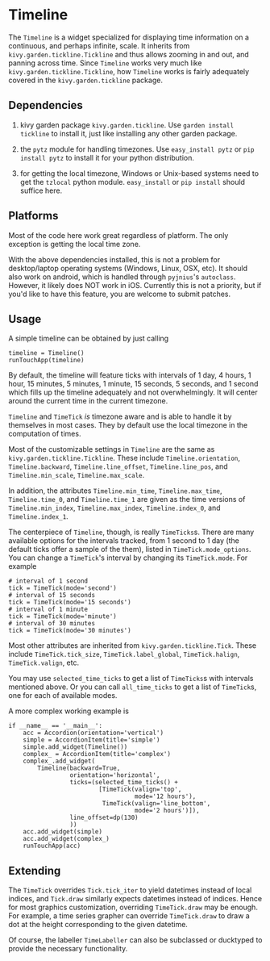 Timeline
========

The `Timeline` is a widget specialized for displaying time
information on a continuous, and perhaps infinite, scale. 
It inherits from `kivy.garden.tickline.Tickline` and thus allows
zooming in and out, and panning across time. Since `Timeline` works very
much like `kivy.garden.tickline.Tickline`, how 
`Timeline` works is fairly adequately covered 
in the `kivy.garden.tickline` package. 

Dependencies
------------

1. kivy garden package `kivy.garden.tickline`. Use 
    ``garden install tickline`` to install it, just like installing any
    other garden package.

2. the ``pytz`` module for handling timezones. Use ``easy_install pytz`` or
    ``pip install pytz`` to install it for your python distribution.
    
3. for getting the local timezone, Windows or Unix-based systems need to get
   the ``tzlocal`` python module. ``easy_install`` or ``pip install`` should
   suffice here. 

Platforms
---------

Most of the code here work great regardless of platform. The only exception is
getting the local time zone.

With the above dependencies installed, this is not a problem for
desktop/laptop operating systems (Windows, Linux, OSX, etc). It should also
work on android, which is handled through ``pyjnius``'s ``autoclass``. 
However, it likely does NOT work in iOS. Currently
this is not a priority, but if you'd like to have this feature, you are welcome
to submit patches. 

Usage
------

A simple timeline can be obtained by just calling

    timeline = Timeline()
    runTouchApp(timeline)
    
By default, the timeline will feature ticks with intervals of
 1 day, 4 hours, 1 hour, 15 minutes, 5 minutes, 1 minute, 15 seconds,
5 seconds, and 1 second which fills up the timeline adequately and not
overwhelmingly. It will center around the current time in the current timezone.

`Timeline` and `TimeTick` *is* timezone aware and is able to 
handle it by themselves in most cases. They by default use the local timezone
in the computation of times. 

Most of the customizable settings in `Timeline` are the same as
`kivy.garden.tickline.Tickline`. These include 
`Timeline.orientation`, `Timeline.backward`, 
`Timeline.line_offset`, `Timeline.line_pos`, and
`Timeline.min_scale`, `Timeline.max_scale`. 

In addition, the attributes `Timeline.min_time`, `Timeline.max_time`,
`Timeline.time_0`, and `Timeline.time_1` are given as the time
versions of `Timeline.min_index`, `Timeline.max_index`,
`Timeline.index_0`, and `Timeline.index_1`.

The centerpiece of `Timeline`, though, is really `TimeTicks`s.
There are many available options for the intervals tracked, from 1 second to
1 day (the default ticks offer a sample of the them), listed in 
`TimeTick.mode_options`. You can change a `TimeTick`'s interval
by changing its `TimeTick.mode`. For example

    # interval of 1 second
    tick = TimeTick(mode='second')
    # interval of 15 seconds
    tick = TimeTick(mode='15 seconds')
    # interval of 1 minute
    tick = TimeTick(mode='minute')
    # interval of 30 minutes
    tick = TimeTick(mode='30 minutes')
    
Most other attributes are inherited from `kivy.garden.tickline.Tick`.
These include `TimeTick.tick_size`, `TimeTick.label_global`,
`TimeTick.halign`, `TimeTick.valign`, etc.

You may use `selected_time_ticks` to get a list of `TimeTicks`s 
with intervals mentioned above. Or you can call `all_time_ticks` to get
a list of `TimeTick`s, one for each of available modes.

A more complex working example is

    if __name__ == '__main__':
        acc = Accordion(orientation='vertical')
        simple = AccordionItem(title='simple')
        simple.add_widget(Timeline())
        complex_ = AccordionItem(title='complex')
        complex_.add_widget(
            Timeline(backward=True,
                     orientation='horizontal',
                     ticks=(selected_time_ticks() + 
                             [TimeTick(valign='top',
                                       mode='12 hours'),
                              TimeTick(valign='line_bottom',
                                       mode='2 hours')]),
                     line_offset=dp(130)
                     ))
        acc.add_widget(simple)
        acc.add_widget(complex_)
        runTouchApp(acc)

Extending
---------

The `TimeTick` overrides `Tick.tick_iter`
to yield datetimes instead of local indices, and `Tick.draw` similarly
expects datetimes instead of indices. Hence for most graphics customization, 
overriding `TimeTick.draw` may be enough. For example, a time series
grapher can override `TimeTick.draw` to draw a dot at the height 
corresponding to the given datetime. 

Of course, the labeller `TimeLabeller` can also be subclassed or
ducktyped to provide the necessary functionality.
